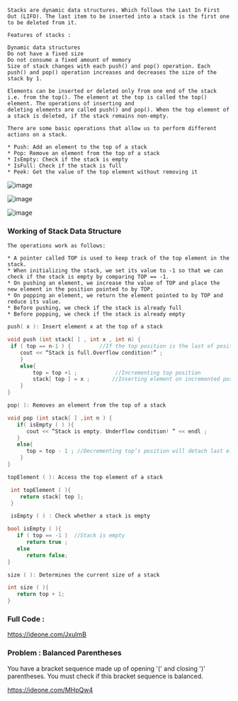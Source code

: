 ```
Stacks are dynamic data structures. Which follows the Last In First Out (LIFO). The last item to be inserted into a stack is the first one to be deleted from it.

Features of stacks : 

Dynamic data structures
Do not have a fixed size
Do not consume a fixed amount of memory
Size of stack changes with each push() and pop() operation. Each push() and pop() operation increases and decreases the size of the stack by 1.

Elements can be inserted or deleted only from one end of the stack i.e. from the top(). The element at the top is called the top() element. The operations of inserting and 
deleting elements are called push() and pop(). When the top element of a stack is deleted, if the stack remains non-empty.
```
```
There are some basic operations that allow us to perform different actions on a stack.

* Push: Add an element to the top of a stack
* Pop: Remove an element from the top of a stack
* IsEmpty: Check if the stack is empty
* IsFull: Check if the stack is full
* Peek: Get the value of the top element without removing it

```
![image](https://user-images.githubusercontent.com/59710234/154685301-5f1e10e7-a86c-44f1-bae3-46e06d902d50.png)

![image](https://user-images.githubusercontent.com/59710234/154731904-fb3526ef-b3cd-445b-9988-7097012fabae.png)

![image](https://user-images.githubusercontent.com/59710234/154731367-fdb9d537-5226-4140-8e33-e78254997cf9.png)

### Working of Stack Data Structure
```
The operations work as follows:

* A pointer called TOP is used to keep track of the top element in the stack.
* When initializing the stack, we set its value to -1 so that we can check if the stack is empty by comparing TOP == -1.
* On pushing an element, we increase the value of TOP and place the new element in the position pointed to by TOP.
* On popping an element, we return the element pointed to by TOP and reduce its value.
* Before pushing, we check if the stack is already full
* Before popping, we check if the stack is already empty
```
```c++
push( x ): Insert element x at the top of a stack

void push (int stack[ ] , int x , int n) {
 if ( top == n-1 ) {         //If the top position is the last of position in a stack, this means that the stack is full
    cout << “Stack is full.Overflow condition!” ;
    }
    else{
        top = top +1 ;            //Incrementing top position 
        stack[ top ] = x ;       //Inserting element on incremented position  
    }
}
```
```c++
pop( ): Removes an element from the top of a stack

void pop (int stack[ ] ,int n ) {
   if( isEmpty ( ) ){
      cout << “Stack is empty. Underflow condition! ” << endl ;
   }
   else{
      top = top - 1 ; //Decrementing top’s position will detach last element from stack            
    }
}
```
```c++
topElement ( ): Access the top element of a stack

 int topElement ( ){
    return stack[ top ];
 }
``` 
```c++
 isEmpty ( ) : Check whether a stack is empty

bool isEmpty ( ){
   if ( top == -1 )  //Stack is empty
      return true ; 
   else
      return false;
}
```
```c++
size ( ): Determines the current size of a stack

int size ( ){
   return top + 1;
}
```

### Full Code :

https://ideone.com/JxulmB

### Problem : Balanced Parentheses
You have a bracket sequence made up of opening '(' and closing ')' parentheses. You must check if this bracket sequence is balanced.

https://ideone.com/MHpQw4
